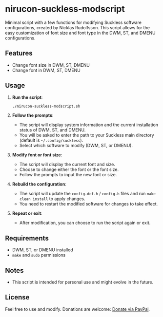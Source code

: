 # nirucon-suckless-modscript

Minimal script with a few functions for modifying Suckless software configurations, created by Nicklas Rudolfsson. This script allows for the easy customization of font size and font type in the DWM, ST, and DMENU configurations.

## Features

- Change font size in DWM, ST, DMENU
- Change font in DWM, ST, DMENU

## Usage

1. **Run the script**:
   ```bash
   ./nirucon-suckless-modscript.sh
   ```

2. **Follow the prompts**:
   - The script will display system information and the current installation status of DWM, ST, and DMENU.
   - You will be asked to enter the path to your Suckless main directory (default is `~/.config/suckless`).
   - Select which software to modify (DWM, ST, or DMENU).

3. **Modify font or font size**:
   - The script will display the current font and size.
   - Choose to change either the font or the font size.
   - Follow the prompts to input the new font or size.

4. **Rebuild the configuration**:
   - The script will update the `config.def.h` / `config.h` files and run `make clean install` to apply changes.
   - You need to restart the modified software for changes to take effect.

5. **Repeat or exit**:
   - After modification, you can choose to run the script again or exit.

## Requirements

- DWM, ST, or DMENU installed
- `make` and `sudo` permissions

## Notes

- This script is intended for personal use and might evolve in the future.

## License

Feel free to use and modify. Donations are welcome: [Donate via PayPal](https://www.paypal.com/paypalme/nicklasrudolfsson).
